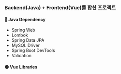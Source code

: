 ### Backend(Java) + Frontend(Vue)를 합친 프로젝트

#### 🔴 Java Dependency
- Spring Web
- Lombok
- Spring Data JPA
- MySQL Driver
- Spring Boot DevTools
- Validation

#### 🟢 Vue Libraries
